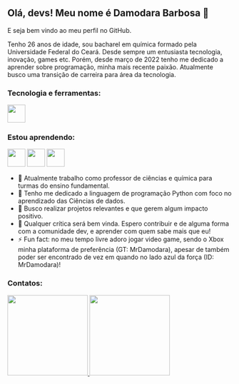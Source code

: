 ## Olá, devs! Meu nome é Damodara Barbosa 👋
E seja bem vindo ao meu perfil no GitHub.


Tenho 26 anos de idade, sou bacharel em química formado pela Universidade Federal do Ceará. Desde sempre um entusiasta tecnologia, inovação, games etc. Porém, desde março de 2022 tenho me dedicado a aprender sobre programação, minha mais recente paixão. Atualmente busco uma transição de carreira para área da tecnologia.

### Tecnologia e ferramentas:
<img src="https://cdn.jsdelivr.net/gh/devicons/devicon/icons/python/python-original-wordmark.svg" width="40" height="40"/>

### Estou aprendendo:
<img src="https://cdn.jsdelivr.net/gh/devicons/devicon/icons/numpy/numpy-original-wordmark.svg" width="40" height="40"/>
<img src="https://cdn.jsdelivr.net/gh/devicons/devicon/icons/pandas/pandas-original-wordmark.svg" width="40" height="40"/>
<img src="https://cdn.jsdelivr.net/gh/devicons/devicon/icons/flask/flask-original-wordmark.svg" width="40" height="40"/>

- 🔭 Atualmente trabalho como professor de ciências e química para turmas do ensino fundamental.
- 🌱 Tenho me dedicado a linguagem de programação Python com foco no aprendizado das Ciências de dados.
- 👯 Busco realizar projetos relevantes e que gerem algum impacto positivo.
- 🤔 Qualquer crítica será bem vinda. Espero contribuir e de alguma forma com a comunidade dev, e aprender com quem sabe mais que eu!
- ⚡ Fun fact: no meu tempo livre adoro jogar video game, sendo o Xbox minha plataforma de preferência (GT: MrDamodara), apesar de também poder ser encontrado de vez em quando no lado azul da força (ID: MrDamodara)!

### Contatos:


<div>
<a href="https://github.com/seu-usuário-aqui">
<img height="180em" src="https://github-readme-stats.vercel.app/api/top-langs/?username=Damodara Barbosa&layout=compact&langs_count=7&theme=dracula"/>
<img height="180em" src="https://github-readme-stats.vercel.app/api?username=Damodara Barbosa&show_icons=true&theme=dracula&include_all_commits=true&count_private=true"/>
</div>
